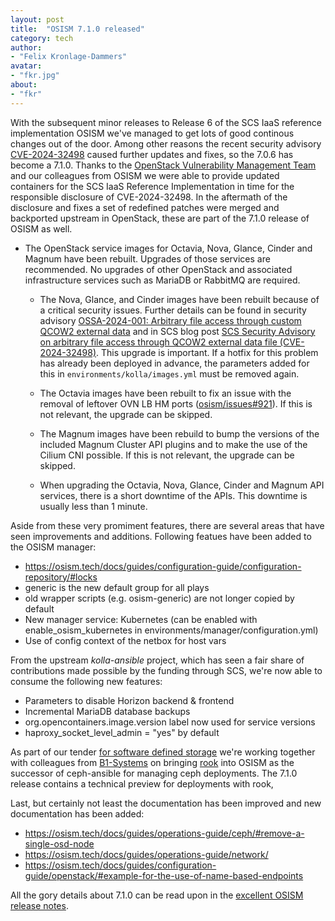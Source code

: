 ```yaml
---
layout: post
title:  "OSISM 7.1.0 released"
category: tech
author:
- "Felix Kronlage-Dammers"
avatar:
- "fkr.jpg"
about:
- "fkr"
---
```


With the subsequent minor releases to Release 6 of the SCS IaaS reference implementation OSISM we've managed
to get lots of good continous changes out of the door.
Among other reasons the recent security advisory [CVE-2024-32498](https://scs.community/security/2024/07/02/cve-2024-32498/) caused
further updates and fixes, so the 7.0.6 has become a 7.1.0.
Thanks to the [OpenStack Vulnerability Management Team](https://security.openstack.org/vmt.html) and our colleagues from OSISM we were able to
provide updated containers for the SCS IaaS Reference Implementation in time for the responsible disclosure of CVE-2024-32498.
In the aftermath of the disclosure and fixes a set of redefined patches were merged and backported upstream in OpenStack,
these are part of the 7.1.0 release of OSISM as well.

* The OpenStack service images for Octavia, Nova, Glance, Cinder and Magnum have been rebuilt.
  Upgrades of those services are recommended. No upgrades of other OpenStack
  and associated infrastructure services such as MariaDB or RabbitMQ are required.

  * The Nova, Glance, and Cinder images have been rebuilt because of a critical security
    issues. Further details can be found in security advisory
    [OSSA-2024-001: Arbitrary file access through custom QCOW2 external data](https://security.openstack.org/ossa/OSSA-2024-001.html)
    and in SCS blog post
    [SCS Security Advisory on arbitrary file access through QCOW2 external data file (CVE-2024-32498)](https://scs.community/de/security/2024/07/02/cve-2024-32498/). This upgrade is important. If a hotfix for this problem has already
    been deployed in advance, the parameters added for this in `environments/kolla/images.yml`
    must be removed again.

  * The Octavia images have been rebuilt to fix an issue with the removal of leftover OVN LB HM ports
    ([osism/issues#921](https://github.com/osism/issues/issues/921)). If this is not relevant, the
    upgrade can be skipped.

  * The Magnum images have been rebuild to bump the versions of the included Magnum Cluster API plugins
    and to make the use of the Cilium CNI possible. If this is not relevant, the upgrade can be skipped.

  * When upgrading the Octavia, Nova, Glance, Cinder and Magnum API services, there is a short downtime
    of the APIs. This downtime is usually less than 1 minute.

Aside from these very promiment features, there are several areas that have seen improvements and additions.
Following featues have been added to the OSISM manager:

  * https://osism.tech/docs/guides/configuration-guide/configuration-repository/#locks
  * generic is the new default group for all plays
  * old wrapper scripts (e.g. osism-generic) are not longer copied by default
  * New manager service: Kubernetes (can be enabled with enable_osism_kubernetes in environments/manager/configuration.yml)
  * Use of config context of the netbox for host vars

From the upstream _kolla-ansible_ project, which has seen a fair share of contributions made possible by the funding through SCS, we're now able to consume the following new features:

  * Parameters to disable Horizon backend & frontend
  * Incremental MariaDB database backups
  * org.opencontainers.image.version label now used for service versions
  * haproxy_socket_level_admin = "yes" by default

As part of our tender [for software defined storage](https://scs.community/tenders/lot3) we're working together with colleagues from [B1-Systems](https://www.b1-systems.de) on bringing
[rook](https://rook.io) into OSISM as the successor of ceph-ansible for managing ceph deployments. The 7.1.0 release contains a technical preview for deployments with rook,

Last, but certainly not least the documentation has been improved and new documentation has been added:

  * https://osism.tech/docs/guides/operations-guide/ceph/#remove-a-single-osd-node
  * https://osism.tech/docs/guides/operations-guide/network/
  * https://osism.tech/docs/guides/configuration-guide/openstack/#example-for-the-use-of-name-based-endpoints

All the gory details about 7.1.0 can be read upon in the [excellent OSISM release notes](https://osism.tech/docs/release-notes/osism-7#710-20240710).
